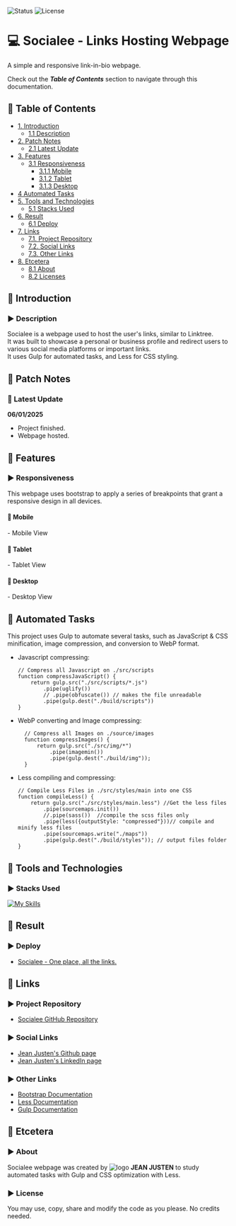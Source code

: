 ![Status](https://img.shields.io/badge/status-finished-brightgreen)
![License](https://img.shields.io/badge/license-MIT-blue)

<!--Title Image-->
# 💻 Socialee - Links Hosting Webpage
<p>
A simple and responsive link-in-bio webpage.<br>
</p>

Check out the ***Table of Contents*** section to navigate through this documentation.

<!--Menu-->
## :large_orange_diamond: Table of Contents
- [1. Introduction](#large_orange_diamond-introduction)
  - [1.1 Description](#arrow_forward-description)
- [2. Patch Notes](#large_orange_diamond-patch-notes)
  - [2.1 Latest Update](#pushpin-latest-update)
- [3. Features](#large_orange_diamond-features)
  - [3.1 Responsiveness](#arrow_forward-responsiveness)
    - [3.1.1 Mobile](#small_red_triangle_down-mobile)
    - [3.1.2 Tablet](#small_red_triangle_down-tablet)
    - [3.1.3 Desktop](#small_red_triangle_down-desktop)
- [4 Automated Tasks](#large_orange_diamond-automated-tasks) 
- [5. Tools and Technologies](#large_orange_diamond-tools-and-technologies) 
  - [5.1 Stacks Used](#arrow_forward-stacks-used)
- [6. Result](#large_orange_diamond-result)
  - [6.1 Deploy](#arrow_forward-deploy)
- [7. Links](#large_orange_diamond-links)
  - [7.1. Project Repository](#arrow_forward-project-repository)
  - [7.2. Social Links](#arrow_forward-social-links)
  - [7.3. Other Links](#arrow_forward-other-links)
- [8. Etcetera](#large_orange_diamond-etcetera)
  - [8.1 About](#arrow_forward-about)
  - [8.2 Licenses](#arrow_forward-license)

<!--Introduction-->
## :large_orange_diamond: Introduction
### :arrow_forward: Description
Socialee is a webpage used to host the user's links, similar to Linktree.<br>
It was built to showcase a personal or business profile and redirect users to various social media platforms or important links.<br>
It uses Gulp for automated tasks, and Less for CSS styling.

<!--Patch Notes-->
## :large_orange_diamond: Patch Notes
### :pushpin: Latest Update
<strong>06/01/2025</strong>
- Project finished.
- Webpage hosted.

<!--Features-->
## :large_orange_diamond: Features
### :arrow_forward: Responsiveness
<p>
This webpage uses bootstrap to apply a series of breakpoints that grant a responsive design in all devices.
</p>

#### :small_red_triangle_down: Mobile

<p>- Mobile View</p>

#### :small_red_triangle_down: Tablet

<p>- Tablet View</p>

#### :small_red_triangle_down: Desktop

<p>- Desktop View</p>

<!--Automated Tasks-->
## :large_orange_diamond: Automated Tasks
<p>
This project uses Gulp to automate several tasks, such as JavaScript & CSS minification, image compression, and conversion to WebP format.
</p>

* Javascript compressing:

      // Compress all Javascript on ./src/scripts
      function compressJavaScript() {
          return gulp.src("./src/scripts/*.js")
              .pipe(uglify())
              // .pipe(obfuscate()) // makes the file unreadable
              .pipe(gulp.dest("./build/scripts"))
      }

* WebP converting and Image compressing:
  
        // Compress all Images on ./source/images
        function compressImages() {
            return gulp.src("./src/img/*")
                .pipe(imagemin())
                .pipe(gulp.dest("./build/img"));
        }

* Less compiling and compressing:

      // Compile Less Files in ./src/styles/main into one CSS
      function compileLess() {
          return gulp.src("./src/styles/main.less") //Get the less files
              .pipe(sourcemaps.init())
              //.pipe(sass())  //compile the scss files only
              .pipe(less({outputStyle: "compressed"}))// compile and minify less files
              .pipe(sourcemaps.write("./maps"))
              .pipe(gulp.dest("./build/styles")); // output files folder
      }

<!--Tools Used-->
## :large_orange_diamond: Tools and Technologies
### :arrow_forward: Stacks Used
[![My Skills](https://skillicons.dev/icons?i=html,css,bootstrap,gulp,less)](https://skillicons.dev)<br>

<!--Deploy-->
## :large_orange_diamond: Result

### :arrow_forward: Deploy
* <a href="https://socialee-links.vercel.app/" alt="Deploy page">Socialee - One place, all the links.</a>

<!--Links-->
## :large_orange_diamond: Links
### :arrow_forward: Project Repository
* [Socialee GitHub Repository](https://github.com/jeanjusten/Socialee_Links)

### :arrow_forward: Social Links
* [Jean Justen's Github page](https://github.com/jeanjusten)
* [Jean Justen's LinkedIn page](https://www.linkedin.com/in/jeanjusten/)

### :arrow_forward: Other Links
* [Bootstrap Documentation](https://getbootstrap.com/docs/)
* [Less Documentation](https://lesscss.org/)
* [Gulp Documentation](https://gulpjs.com/docs/en/)

## :large_orange_diamond: Etcetera
### :arrow_forward: About
Socialee webpage was created by ![logo](https://github.com/user-attachments/assets/0894beaf-f587-4d0a-983a-caf7fb551554) <strong>JEAN JUSTEN</strong> to study automated tasks with Gulp and CSS optimization with Less.

### :arrow_forward: License
You may use, copy, share and modify the code as you please. No credits needed.</p>
